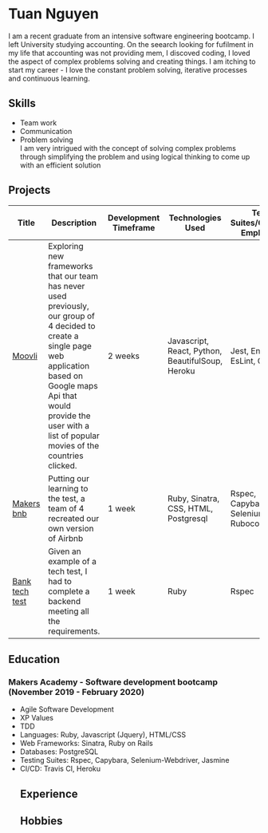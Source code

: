 <h1> Tuan Nguyen </h1>
I am a recent graduate from an intensive software engineering bootcamp. I left University studying accounting. On the seearch looking for fufilment in my life that accounting was not providing mem, I discoved coding, I loved the aspect of complex problems solving and creating things.  I am itching to start my career - I love the constant problem solving, iterative processes and continuous learning.


<h2>
Skills
</h2>

<ul>
<li> Team work</l1>
<li> Communication </li>
<li> Problem solving</li>
I am very intrigued with the concept of solving complex problems through simplifying the problem and using logical thinking to come up with an efficient solution 
</ul>

<h2>
Projects
</h2>

| Title | Description | Development Timeframe | Technologies Used | Test Suites/CIs/CDs Employed |
|--|--|--|--|--|
| [Moovli](https://github.com/AndreaDiotallevi/moovli) | Exploring new frameworks that our team has never used previously, our group of 4 decided to create a single page web application based on Google maps Api that would provide the user with a list of popular movies of the countries clicked. | 2 weeks | Javascript, React, Python, BeautifulSoup, Heroku | Jest, Enzyme, EsLint, Circle CI |
| [Makers bnb](https://github.com/ajbacon/makers-bnb) | Putting our learning to the test, a team of 4 recreated our own version of Airbnb | 1 week | Ruby, Sinatra,  CSS, HTML, Postgresql | Rspec, Capybara, Selenium, Rubocop |
| [Bank tech test](https://github.com/TuanNguyen1010/Bank_test) | Given an example of a tech test, I had to complete a backend meeting all the requirements. | 1 week | Ruby | Rspec |


<h2>
Education
</h2>
<h3> Makers Academy - Software development bootcamp (November 2019 - February 2020) </h3>
<ul>
<li> Agile Software Development </li>
<li>XP Values</li>
<li>TDD</li>
<li>Languages: Ruby, Javascript (Jquery), HTML/CSS</li>
<li>Web Frameworks: Sinatra, Ruby on Rails</li>
<li>Databases: PostgreSQL</li>
<li>Testing Suites: Rspec, Capybara, Selenium-Webdriver, Jasmine</li>
<li> CI/CD: Travis CI, Heroku</li>


<h2>
Experience
</h2>



<h2>
Hobbies
</h2>